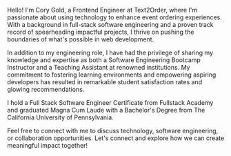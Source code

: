 Hello! I'm Cory Gold, a Frontend Engineer at Text2Order, where I'm passionate about using technology to enhance event ordering experiences. With a background in full-stack software engineering and a proven track record of spearheading impactful projects, I thrive on pushing the boundaries of what's possible in web development.

In addition to my engineering role, I have had the privilege of sharing my knowledge and expertise as both a Software Engineering Bootcamp Instructor and a Teaching Assistant at renowned institutions. My commitment to fostering learning environments and empowering aspiring developers has resulted in remarkable student satisfaction rates and glowing recommendations.

I hold a Full Stack Software Engineer Certificate from Fullstack Academy and graduated Magna Cum Laude with a Bachelor's Degree from The California University of Pennsylvania.

Feel free to connect with me to discuss technology, software engineering, or collaboration opportunities. Let's connect and explore how we can create meaningful impact together!
